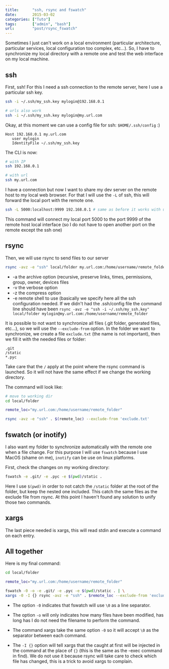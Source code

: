 ```yaml
---
title:      "ssh, rsync and fswatch"
date:       2015-03-02
categories: ["Tuto"]
tags:       ["admin", "bash"]
url:        "post/rsync_fswatch"
---
```


Sometimes I just can't work on a local environment (particular architecture,
particular services, local configuration too complex, etc...).
So, I have to synchronize my local directory with a remote one and test the
web interface on my local machine.


## ssh
First, ssh! For this I need a ssh connection to the remote server, here I use
a particular ssh key.

```bash
ssh -i ~/.ssh/my_ssh.key mylogin@192.168.0.1

# urls also work
ssh -i ~/.ssh/my_ssh.key mylogin@my.url.com
```

Okay, at this moment we can use a config file for ssh: `$HOME/.ssh/config` :)

```text
Host 192.168.0.1 my.url.com
   user mylogin
   IdentityFile ~/.ssh/my_ssh.key
```

The CLI is now:

```bash
# with IP
ssh 192.168.0.1

# with url
ssh my.url.com
```

I have a connection but now I want to share my dev server on the remote host to
my local web browser. For that I will use the `-L` of ssh, this will forward
the local port with the remote one.

```bash
ssh -L 5000:localhost:9999 192.168.0.1 # same as before it works with url
```

This command will connect my local port 5000 to the port 9999 of the remote
host local interface (so I do not have to open another port on the remote
except the ssh one)


## rsync
Then, we will use rsync to send files to our server


```bash
rsync -avz -e "ssh" local/folder my.url.com:/home/username/remote_folder
```
* -a the archive option (recursive, preserve links, times, permissions,
group, owner, devices files
* -v the verbose option
* -z the compress option
* -e remote shell to use (basically we specify here all the ssh configuration
needed. If we didn't had the .ssh/config file the command line should have been
`rsync -avz -e "ssh -i ~/.ssh/my_ssh.key" local/folder
mylogin@my.url.com:/home/username/remote_folder`

It is possible to not want to synchronize all files
(.git folder, generated files, etc...), so we will use the `--exclude-from`
option. In the folder we want to synchronize, we create a file `exclude.txt`
(the name is not important), then we fill it with the needed files or folder:

```text
.git
/static
*.pyc
```

Take care that the `/` apply at the point where the rsync command is launched.
So it will not have the same effect if we change the working directory.

The command will look like:

```bash
# move to working dir
cd local/folder

remote_loc="my.url.com:/home/username/remote_folder"

rsync -avz -e "ssh" . $(remote_loc) --exclude-from 'exclude.txt'
```

## fswatch (or inotify)

I also want my folder to synchronize automatically with the remote one when a
file change. For this purpose I will use `fswatch` because I use MacOS
(shame on me), `inotify` can be use on linux platforms.

First, check the changes on my working directory:

```bash
fswatch -e .git/ -e .pyc -e $(pwd)/static .
```

Here I use `$(pwd)` in order to not catch the `/static` folder at the root of
the folder, but keep the nested one included. This catch the same files as the
exclude file from rsync. At this point I haven't found any solution to unify
those two commands.

## xargs

The last piece needed is xargs, this will read stdin and execute a command on
each entry.

## All together

Here is my final command:

```bash
cd local/folder

remote_loc="my.url.com:/home/username/remote_folder"

fswatch -0 -o -e .git/ -e .pyc -e $(pwd)/static . | \
xargs -0 -I {} rsync -avz -e "ssh" . $remote_loc --exclude-from 'exclude.txt'
```

* The option `-0` indicates that fswatch will use `\0` as a line separator.
* The option `-o` will only indicates how many files have been modified,
has long has I do not need the filename to perform the command.

* The command xargs take the same option `-0` so it will accept `\0` as the
separator between each command.
* The `-I {}` option will tell xargs that the
caught at first will be injected in the command at the place of `{}`
(this is the same as the -exec command in find). We do not use it because
rsync will take care to check which file has changed, this is a trick to avoid
xargs to complain.

